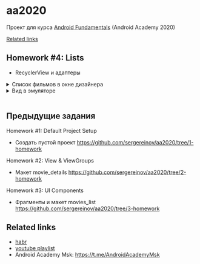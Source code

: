 # aa2020
Проект для курса [Android Fundamentals](https://android-academy-global.github.io/) (Android Academy 2020)

[Related links](#related-links)
<br/>

## Homework #4: Lists
 - RecyclerView и адаптеры

<details>
  <summary>Список фильмов в окне дизайнера</summary>

  ![in_design_view](/doc/movies_list_layout_in_design_view.gif)
</details>

<details>
  <summary>Вид в эмуляторе</summary>
  
  ![hw4](/doc/aa2020_hw4.gif)
</details>


<br/>


## Предыдущие задания

Homework #1: Default Project Setup 
* Создать пустой проект https://github.com/sergereinov/aa2020/tree/1-homework

Homework #2: View & ViewGroups
* Макет movie_details https://github.com/sergereinov/aa2020/tree/2-homework

Homework #3: UI Components
* Фрагменты и макет movies_list https://github.com/sergereinov/aa2020/tree/3-homework
 

## Related links
 - [habr](https://habr.com/ru/news/t/522972/)
 - [youtube playlist](https://www.youtube.com/playlist?list=PLjLCGE4bVpHCJvtGpEVl-4IYGHB1A8FCc)
 - Android Academy Msk: https://t.me/AndroidAcademyMsk
 
